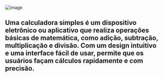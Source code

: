 ![image](https://github.com/user-attachments/assets/26417521-2b8b-48fd-9707-f33743455616)
## Uma calculadora simples é um dispositivo eletrônico ou aplicativo que realiza operações básicas de matemática, como adição, subtração, multiplicação e divisão. Com um design intuitivo e uma interface fácil de usar, permite que os usuários façam cálculos rapidamente e com precisão.
